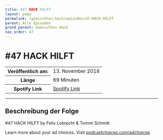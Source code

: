 ```yaml
---
title: #47 HACK HILFT
layout: page
permalink: /gemischtes-hack/episoden/47-HACK-HILFT
parent: Alle Episoden
grand_parent: Gemischtes Hack
nav_order: 47
---
```


# #47 HACK HILFT
<table class="resp-table dcf-table dcf-table-responsive dcf-table-bordered dcf-table-striped dcf-w-100%">
                    <tbody>
                        <tr>
                            <th scope="row">Veröffentlich am:</th>
                            <td data-label="Veröffentlich am:">13. November 2018</td>
                        </tr>
                        <tr>
                            <th scope="row">Länge </th>
                            <td data-label="Länge ">69 Minuten</td>
                        </tr><tr>
                                <th scope="row">Spotify Link</th>
                                <td data-label="Spotify Link"><a href="https://open.spotify.com/episode/3zKMqZgCacoiVcF4fHnvxd">Spotify Link</a></td>
                            </tr></tbody>
                </table>

***

## Beschreibung der Folge

<div>
<p>#47 HACK HILFT by Felix Lobrecht &amp; Tommi Schmitt</p><p> </p><p>Learn more about your ad choices. Visit <a href="https://podcastchoices.com/adchoices">podcastchoices.com/adchoices</a></p>  
</div>

